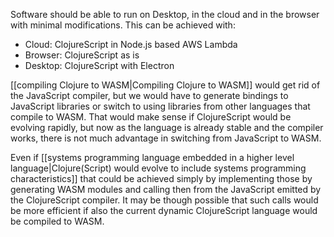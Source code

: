 Software should be able to run on Desktop, in the cloud and in the browser with minimal modifications. This can be achieved with:

- Cloud: ClojureScript in Node.js based AWS Lambda
- Browser: ClojureScript as is
- Desktop: ClojureScript with Electron

[[compiling Clojure to WASM|Compiling Clojure to WASM]] would get rid of the JavaScript compiler, but we would have to generate bindings to JavaScript libraries or switch to using libraries from other languages that compile to WASM. That would make sense if ClojureScript would be evolving rapidly, but now as the language is already stable and the compiler works, there is not much advantage in switching from JavaScript to WASM.

Even if [[systems programming language embedded in a higher level language|Clojure(Script) would evolve to include systems programming characteristics]] that could be achieved simply by implementing those by generating WASM modules and calling then from the JavaScript emitted by the ClojureScript compiler. It may be though possible that such calls would be more efficient if also the current dynamic ClojureScript language would be compiled to WASM.